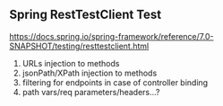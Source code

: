 ## Spring RestTestClient Test

https://docs.spring.io/spring-framework/reference/7.0-SNAPSHOT/testing/resttestclient.html

1. URLs injection to methods 
2. jsonPath/XPath injection to methods
3. filtering for endpoints in case of controller binding
4. path vars/req parameters/headers...?